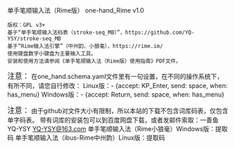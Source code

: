 单手笔顺输入法（Rime版） one-hand_Rime v1.0
    
    版权：GPL v3+
    基于“单手笔顺输入法码表（stroke-seq_MB）”，https://github.com/YQ-YSY/stroke-seq_MB
    基于“Rime输入法引擎”（中州韵、小狼毫），https://rime.im/
    使用键盘数字小键盘为主要输入工具。
    安装和使用方法请参阅《单手笔顺输入法（Rime版）使用指南》PDF文件。
    
<big>注意：</big>
    在one_hand.schema.yaml文件里有一句设置，在不同的操作系统下，有所不同，请您自行修改：
    Linux版：- {accept: KP_Enter, send: space, when: has_menu}
    Windows版：- {accept: Return, send: space, when: has_menu}
    
<big>注意：</big>
    由于github对文件大小有限制，所以本站的下载不包含词库码表，仅包含单字码表。
    带有词库的安装包可以到百度网盘下载，或者发邮件索取：一善鱼 YQ-YSY <YQ-YSY@163.com> 
    单手笔顺输入法（Rime小狼毫）Windows版：提取码
    单手笔顺输入法（ibus-Rime中州韵）Linux版：提取码
